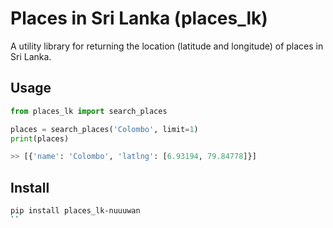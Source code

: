 # Places in Sri Lanka (places_lk)

A utility library for returning the location (latitude and longitude) of places in Sri Lanka.

## Usage

```python
from places_lk import search_places

places = search_places('Colombo', limit=1)
print(places)

>> [{'name': 'Colombo', 'latlng': [6.93194, 79.84778]}]
```

## Install

```bash
pip install places_lk-nuuuwan
``